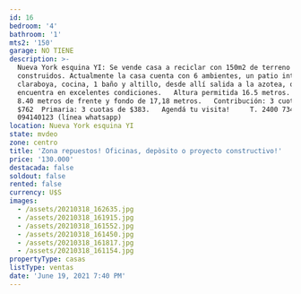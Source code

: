 ```yaml
---
id: 16
bedroom: '4'
bathroom: '1'
mts2: '150'
garage: NO TIENE
description: >-
  Nueva York esquina YI: Se vende casa a reciclar con 150m2 de terreno y 150m2
  construidos. Actualmente la casa cuenta con 6 ambientes, un patio interno con
  claraboya, cocina, 1 baño y altillo, desde allí salida a la azotea, que se
  encuentra en excelentes condiciones.   Altura permitida 16.5 metros.   Tiene
  8.40 metros de frente y fondo de 17,18 metros.   Contribución: 3 cuotas de
  $762  Primaria: 3 cuotas de $383.   Agendá tu visita!     T. 2400 7347 C.
  094140123 (línea whatsapp)
location: Nueva York esquina YI
state: mvdeo
zone: centro
title: 'Zona repuestos! Oficinas, depòsito o proyecto constructivo!'
price: '130.000'
destacada: false
soldout: false
rented: false
currency: U$S
images:
  - /assets/20210318_162635.jpg
  - /assets/20210318_161915.jpg
  - /assets/20210318_161552.jpg
  - /assets/20210318_161450.jpg
  - /assets/20210318_161817.jpg
  - /assets/20210318_161154.jpg
propertyType: casas
listType: ventas
date: 'June 19, 2021 7:40 PM'
---
```


